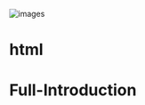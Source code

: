 ![images](https://github.com/Prahashit4/html/assets/85918091/29ba372f-deab-4045-b41b-90776e5006eb)
# html
# Full-Introduction
